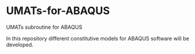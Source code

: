 # UMATs-for-ABAQUS
UMATs subroutine for ABAQUS

In this repository different constitutive models for ABAQUS software will be developed.

